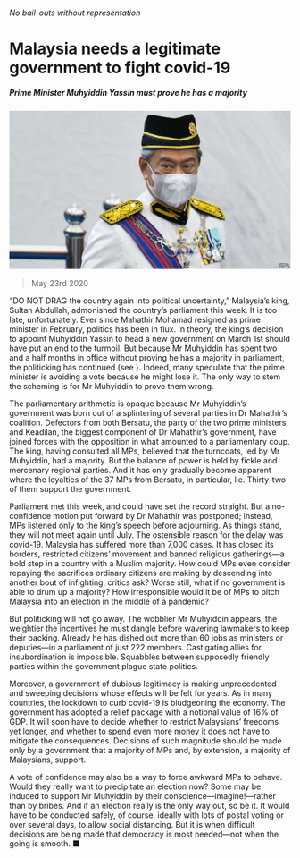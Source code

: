 ###### No bail-outs without representation

# Malaysia needs a legitimate government to fight covid-19 

##### Prime Minister Muhyiddin Yassin must prove he has a majority 

![image](images/20200523_LDP501.jpg) 

> May 23rd 2020 

“DO NOT DRAG the country again into political uncertainty,” Malaysia’s king, Sultan Abdullah, admonished the country’s parliament this week. It is too late, unfortunately. Ever since Mahathir Mohamad resigned as prime minister in February, politics has been in flux. In theory, the king’s decision to appoint Muhyiddin Yassin to head a new government on March 1st should have put an end to the turmoil. But because Mr Muhyiddin has spent two and a half months in office without proving he has a majority in parliament, the politicking has continued (see ). Indeed, many speculate that the prime minister is avoiding a vote because he might lose it. The only way to stem the scheming is for Mr Muhyiddin to prove them wrong.

The parliamentary arithmetic is opaque because Mr Muhyiddin’s government was born out of a splintering of several parties in Dr Mahathir’s coalition. Defectors from both Bersatu, the party of the two prime ministers, and Keadilan, the biggest component of Dr Mahathir’s government, have joined forces with the opposition in what amounted to a parliamentary coup. The king, having consulted all MPs, believed that the turncoats, led by Mr Muhyiddin, had a majority. But the balance of power is held by fickle and mercenary regional parties. And it has only gradually become apparent where the loyalties of the 37 MPs from Bersatu, in particular, lie. Thirty-two of them support the government.


Parliament met this week, and could have set the record straight. But a no-confidence motion put forward by Dr Mahathir was postponed; instead, MPs listened only to the king’s speech before adjourning. As things stand, they will not meet again until July. The ostensible reason for the delay was covid-19. Malaysia has suffered more than 7,000 cases. It has closed its borders, restricted citizens’ movement and banned religious gatherings—a bold step in a country with a Muslim majority. How could MPs even consider repaying the sacrifices ordinary citizens are making by descending into another bout of infighting, critics ask? Worse still, what if no government is able to drum up a majority? How irresponsible would it be of MPs to pitch Malaysia into an election in the middle of a pandemic?

But politicking will not go away. The wobblier Mr Muhyiddin appears, the weightier the incentives he must dangle before wavering lawmakers to keep their backing. Already he has dished out more than 60 jobs as ministers or deputies—in a parliament of just 222 members. Castigating allies for insubordination is impossible. Squabbles between supposedly friendly parties within the government plague state politics.

Moreover, a government of dubious legitimacy is making unprecedented and sweeping decisions whose effects will be felt for years. As in many countries, the lockdown to curb covid-19 is bludgeoning the economy. The government has adopted a relief package with a notional value of 16% of GDP. It will soon have to decide whether to restrict Malaysians’ freedoms yet longer, and whether to spend even more money it does not have to mitigate the consequences. Decisions of such magnitude should be made only by a government that a majority of MPs and, by extension, a majority of Malaysians, support.

A vote of confidence may also be a way to force awkward MPs to behave. Would they really want to precipitate an election now? Some may be induced to support Mr Muhyiddin by their conscience—imagine!—rather than by bribes. And if an election really is the only way out, so be it. It would have to be conducted safely, of course, ideally with lots of postal voting or over several days, to allow social distancing. But it is when difficult decisions are being made that democracy is most needed—not when the going is smooth. ■

